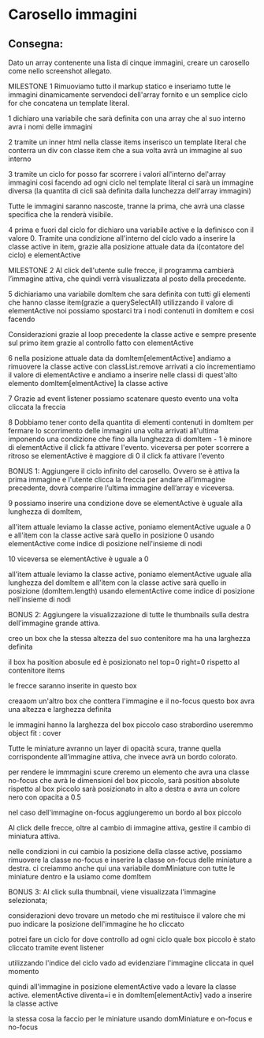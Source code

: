 # Carosello immagini

## Consegna:

Dato un array contenente una lista di cinque immagini, creare un carosello come nello screenshot allegato.

MILESTONE 1
Rimuoviamo tutto il markup statico e inseriamo tutte le immagini dinamicamente servendoci dell'array fornito e un semplice ciclo for che concatena un template literal.

1 dichiaro una variabile che sarà definita con una array che al suo interno avra i nomi delle immagini

2 tramite un inner html nella classe items inserisco un template literal che conterra un div con classe item che a sua volta avrà un immagine al suo interno

3 tramite un ciclo for posso far scorrere i valori all'interno del'array immagini cosi facendo ad ogni ciclo nel template literal ci sarà un immagine diversa
(la quantita di cicli saà definita dalla lunchezza dell'array immagini)

Tutte le immagini saranno nascoste, tranne la prima, che avrà una classe specifica che la renderà visibile.

4 prima e fuori dal ciclo for dichiaro una variabile active e la definisco con il valore 0.
Tramite una condizione all'interno del ciclo vado a inserire la classe active in item, grazie alla posizione attuale data da i(contatore del ciclo) e elementActive

MILESTONE 2
Al click dell'utente sulle frecce, il programma cambierà l’immagine attiva, che quindi verrà visualizzata al posto della precedente.

5 dichiariamo una variabile domItem che sara definita con tutti gli elementi che hanno classe item(grazie a querySelectAll)
utilizzando il valore di elementActive noi possiamo spostarci tra i nodi contenuti in domItem
e cosi facendo

Considerazioni
grazie al loop precedente la classe active e sempre presente sul primo item grazie al controllo fatto con elementActive

6 nella posizione attuale data da domItem[elementActive] andiamo a rimuovere la classe active con classList.remove
arrivati a cio incrementiamo il valore di elementActive e andiamo a inserire nelle classi di quest'alto elemento domItem[elmentActive] la classe active

7 Grazie ad event listener possiamo scatenare questo evento una volta cliccata la freccia

8 Dobbiamo tener conto della quantita di elementi contenuti in domItem per fermare lo scorrimento delle immagini una volta arrivati all'ultima imponendo una condizione che fino alla lunghezza di domItem - 1 è minore di elementActive il click fa attivare l'evento.
viceversa per poter scorrere a ritroso se elementActive è maggiore di 0 il click fa attivare l'evento

BONUS 1:
Aggiungere il ciclo infinito del carosello. Ovvero se è attiva la prima immagine e l'utente clicca la freccia per andare all’immagine precedente, dovrà comparire l’ultima immagine dell’array e viceversa.

9 possiamo inserire una condizione dove se elementActive è uguale alla lunghezza di domItem,

all'item attuale leviamo la classe active,
poniamo elementActive uguale a 0 e all'item con la classe active sarà quello in posizione 0 usando elementActive come indice di posizione nell'insieme di nodi

10 viceversa se elementActive è uguale a 0

all'item attuale leviamo la classe active,
poniamo elementActive uguale alla lunghezza del domItem e all'item con la classe active sarà quello in posizione (domItem.length) usando elementActive come indice di posizione nell'insieme di nodi

BONUS 2:
Aggiungere la visualizzazione di tutte le thumbnails sulla destra dell’immagine grande attiva.

creo un box che la stessa altezza del suo contenitore ma ha una larghezza definita

il box ha position abosule ed è posizionato nel top=0 right=0 rispetto al contenitore items

le frecce saranno inserite in questo box

creaaom un'altro box che conttera l'immagine e il no-focus
questo box avra una altezza e larghezza definita

le immagini hanno la larghezza del box piccolo caso strabordino useremmo object fit : cover

Tutte le miniature avranno un layer di opacità scura, tranne quella corrispondente all’immagine attiva, che invece avrà un bordo colorato.

per rendere le immmagini scure creremo un elemento che avra una classe no-focus che avrà le dimensioni del box piccolo, sarà position absolute rispetto al box piccolo sarà posizionato in alto a destra e avra un colore nero con opacita a 0.5

nel caso dell'immagine on-focus aggiungeremo un bordo al box piccolo

Al click delle frecce, oltre al cambio di immagine attiva, gestire il cambio di miniatura attiva.

nelle condizioni in cui cambio la posizione della classe active, possiamo rimuovere la classe no-focus e inserire la classe on-focus delle miniature a destra.
ci creiammo anche qui una variabile domMiniature con tutte le miniature dentro e la usiamo come domItem

BONUS 3:
Al click sulla thumbnail, viene visualizzata l'immagine selezionata;

considerazioni
devo trovare un metodo che mi restituisce il valore che mi puo indicare la posizione dell'immagine he ho cliccato

potrei fare un ciclo for dove controllo ad ogni ciclo quale box piccolo è stato cliccato tramite event listener

utilizzando l'indice del ciclo vado ad evidenziare l'immagine cliccata in quel momento

quindi all'immagine in posizione elementActive vado a levare la classe active.
elementActive diventa=i e in domItem[elementActiv] vado a inserire la classe active

la stessa cosa la faccio per le miniature usando domMiniature e on-focus e no-focus
